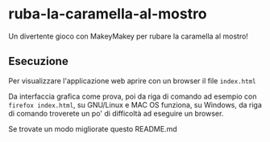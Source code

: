 # ruba-la-caramella-al-mostro

Un divertente gioco con MakeyMakey per rubare la caramella al mostro!

## Esecuzione

Per visualizzare l'applicazione web aprire con un browser il file `index.html`

Da interfaccia grafica come prova,
poi da riga di comando ad esempio con `firefox index.html`,
su GNU/Linux e MAC OS funziona, su Windows, da riga di comando troverete
un po' di difficoltà ad eseguire un browser.

Se trovate un modo migliorate questo README.md

